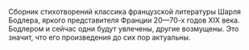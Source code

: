 <!--2017-01-02 10:13:54-->
Сборник стихотворений классика французской литературы Шарля Бодлера, яркого представителя Франции 20—70-х годов XIX века. Бодлером и сейчас одни будут увлечены, другие возмущены. Это значит, что его произведения до сих пор актуальны.